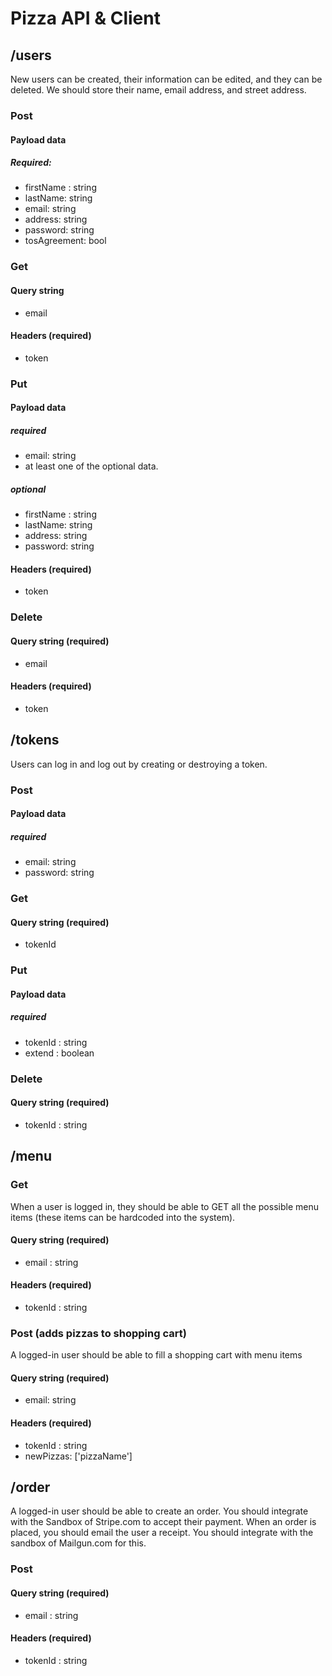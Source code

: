 # Pizza API & Client

## /users
New users can be created, their information can be edited, and they can be deleted. We should store their name, email address, and street address.
### Post

#### Payload data
##### Required:
+ firstName : string 
+ lastName: string 
+ email: string
+ address: string 
+ password: string 
+ tosAgreement: bool

### Get

#### Query string
+ email
#### Headers (required)
+ token

### Put
#### Payload data
##### required
+ email: string
+ at least one of the optional data.
##### optional
+ firstName : string 
+ lastName: string
+ address: string 
+ password: string 
#### Headers (required)
+ token
### Delete

#### Query string (required)
+ email
#### Headers (required)
+ token

## /tokens
Users can log in and log out by creating or destroying a token.
### Post
#### Payload data
##### required
+ email: string
+ password: string
### Get
#### Query string (required)
+ tokenId
### Put
#### Payload data
##### required
+ tokenId : string
+ extend : boolean
### Delete
#### Query string (required)
+ tokenId : string

## /menu
### Get
When a user is logged in, they should be able to GET all the possible menu items (these items can be hardcoded into the system).
#### Query string (required)
+ email : string
#### Headers (required)
+ tokenId : string
### Post (adds pizzas to shopping cart)
A logged-in user should be able to fill a shopping cart with menu items
#### Query string (required)
+ email: string
#### Headers (required)
+ tokenId : string
+ newPizzas: ['pizzaName']

## /order
A logged-in user should be able to create an order. You should integrate with the Sandbox of Stripe.com to accept their payment.
When an order is placed, you should email the user a receipt. You should integrate with the sandbox of Mailgun.com for this.
### Post
#### Query string (required)
+ email : string
#### Headers (required)
+ tokenId : string
